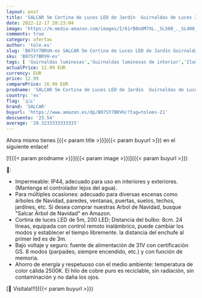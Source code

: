 ```yaml
---
layout: post
title: 'SALCAR 5m Cortina de Luces LED de Jardín  Guirnaldas de Luces 200 LEDs Guirnalda Luminosa Blanco Cálido LED Iluminación Decorativa con Control Remoto para Navidad  Halloween'
date: 2022-12-17 20:23:04
image: 'https://m.media-amazon.com/images/I/61rB0oUM7XL._SL500_._SL400_.jpg'
comments: true
category: ofertas
author: 'tole.es'
slug: 'B07SY7BRVH-es SALCAR 5m Cortina de Luces LED de Jardín Guirnaldas de...'
sku: 'B07SY7BRVH-es'
tags: [ 'Guirnaldas luminosas','Guirnaldas luminosas de interior','Iluminación','navidad','salcar','🇪🇸', ]
actualPrice: 12.99 EUR
currency: EUR
price: 12.99
comparePrice: 16.99 EUR
prodname: 'SALCAR 5m Cortina de Luces LED de Jardín  Guirnaldas de Luces 200 LEDs Guirnalda Luminosa Blanco Cálido LED Iluminación Decorativa con Control Remoto para Navidad  Halloween'
country: 'es'
flag: '🇪🇸'
brand: 'SALCAR'
buyurl: 'https://www.amazon.es/dp/B07SY7BRVH/?tag=tolees-21'
descuento: '23.54'
average: '20.3233333333333'
---
```


Ahora mismo tienes [{{< param title >}}]({{< param buyurl >}}) en el siguiente enlace!

[![{{< param prodname >}}]({{< param image >}})]({{< param buyurl >}})

🔎:

- Impermeable: IP44, adecuado para uso en interiores y exteriores. (Mantenga el controlador lejos del agua).
- Para múltiples ocasiones: adecuado para diversas escenas como árboles de Navidad, paredes, ventanas, puertas, suelos, techos, jardines, etc. Si desea comprar nuestras Arbol de Navidad, busque "Salcar Árbol de Navidad" en Amazon.
- Cortina de luces LED de 5m, 200 LED; Distancia del bulbo: 8cm. 24 líneas, equipada con control remoto inalámbrico, puede cambiar los modos y establecer el tiempo libremente. la distancia del enchufe al primer led es de 3m.
- Bajo voltaje y seguro: fuente de alimentación de 31V con certificación GS. 8 modos (parpadeo, siempre encendido, etc.) y con función de memoria.
- Ahorro de energía y respetuoso con el medio ambiente: temperatura de color cálida 2500K. El hilo de cobre puro es reciclable, sin radiación, sin contaminación y no daña los ojos.

[🛒 Visítala!!!]({{< param buyurl >}})
